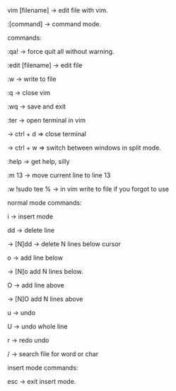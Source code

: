 vim [filename] -> edit file with vim.

:[command] -> command mode.

commands:

:qa! -> force quit all without warning.

:edit [filename] -> edit file

:w -> write to file

:q -> close vim

:wq -> save and exit

:ter -> open terminal in vim

  -> ctrl + d => close terminal

  -> ctrl + w => switch between windows in split mode.

:help -> get help, silly

:m 13 -> move current line to line 13

:w !sudo tee % -> in vim write to file if you forgot to use 

normal mode commands:

i -> insert mode

dd -> delete line

  -> [N]dd -> delete N lines below cursor

o -> add line below

  -> [N]o add N lines below.

O -> add line above

  -> [N]O add N lines above

u -> undo

U -> undo whole line

r -> redo undo

/ -> search file for word or char


insert mode commands:

  esc -> exit insert mode.





